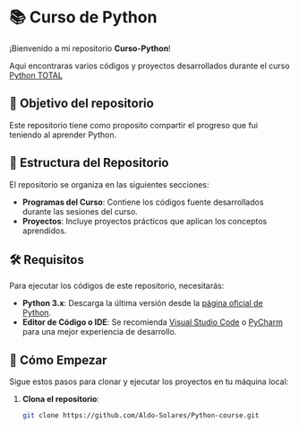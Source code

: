 # 📚 Curso de Python

¡Bienvenido a mi repositorio **Curso-Python**!

Aqui encontraras varios códigos y proyectos desarrollados durante el curso [Python TOTAL](https://www.udemy.com/course/python-total/?srsltid=AfmBOoqmTJIpGSdJRY9PcUkBnHO_GZpS4BhyxYsRjMveT1vDqNbKyAqg&couponCode=LETSLEARNNOW)


## 🎯 Objetivo del repositorio

Este repositorio tiene como proposito compartir el progreso que fui teniendo al aprender Python.

## 📁 Estructura del Repositorio

El repositorio se organiza en las siguientes secciones:

- **Programas del Curso**: Contiene los códigos fuente desarrollados durante las sesiones del curso.
- **Proyectos**: Incluye proyectos prácticos que aplican los conceptos aprendidos.

## 🛠️ Requisitos

Para ejecutar los códigos de este repositorio, necesitarás:

- **Python 3.x**: Descarga la última versión desde la [página oficial de Python](https://www.python.org/downloads/).
- **Editor de Código o IDE**: Se recomienda [Visual Studio Code](https://code.visualstudio.com/) o [PyCharm](https://www.jetbrains.com/pycharm/) para una mejor experiencia de desarrollo.

## 🚀 Cómo Empezar

Sigue estos pasos para clonar y ejecutar los proyectos en tu máquina local:

1. **Clona el repositorio**:

   ```bash
   git clone https://github.com/Aldo-Solares/Python-course.git
